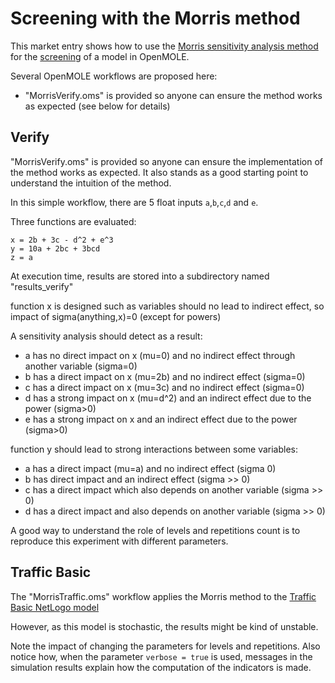 # Screening with the Morris method

This market entry shows how to use the [Morris sensitivity analysis method](https://en.wikipedia.org/wiki/Morris_method) for the [screening](https://en.wikipedia.org/wiki/Sensitivity_analysis#Screening) of a model in OpenMOLE.

Several OpenMOLE workflows are proposed here:
* "MorrisVerify.oms" is provided so anyone can ensure the method works as expected (see below for details)

## Verify 

"MorrisVerify.oms" is provided so anyone can ensure the implementation of the method works as expected. 
It also stands as a good starting point to understand the intuition of the method. 

In this simple workflow, there are 5 float inputs `a`,`b`,`c`,`d` and `e`. 

Three functions are evaluated: 
```
x = 2b + 3c - d^2 + e^3
y = 10a + 2bc + 3bcd
z = a
```

At execution time, results are stored into a subdirectory named "results_verify"


function x is designed such as variables should no lead to indirect effect, so impact of sigma(anything,x)=0 (except for powers)

A sensitivity analysis should detect as a result: 
* a has no direct impact on x (mu=0) and no indirect effect through another variable (sigma=0)
* b has a direct impact on x (mu=2b) and no indirect effect (sigma=0)
* c has a direct impact on x (mu=3c) and no indirect effect (sigma=0)
* d has a strong impact on x (mu=d^2) and an indirect effect due to the power (sigma>0)
* e has a strong impact on x and an indirect effect due to the power (sigma>0)

function y should lead to strong interactions between some variables:
* a has a direct impact (mu=a) and no indirect effect (sigma 0)
* b has direct impact and an indirect effect (sigma >> 0)
* c has a direct impact which also depends on another variable (sigma >> 0)
* d has a direct impact and also depends on another variable (sigma >> 0)

A good way to understand the role of levels and repetitions count is to reproduce this experiment with different parameters. 

## Traffic Basic 

The "MorrisTraffic.oms" workflow applies the Morris method to the [Traffic Basic NetLogo model](http://ccl.northwestern.edu/netlogo/models/TrafficBasic)

However, as this model is stochastic, the results might be kind of unstable. 

Note the impact of changing the parameters for levels and repetitions. Also notice how, when the parameter `verbose = true` is used, messages in the simulation results explain how the computation of the indicators is made. 

